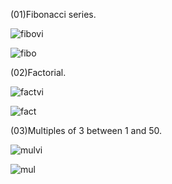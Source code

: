 (01)Fibonacci series.

![fibovi](https://github.com/user-attachments/assets/56a8b98f-825e-494f-baa3-7891cba3e790)

![fibo](https://github.com/user-attachments/assets/c7eac204-7362-4ab3-9cd0-c5eab116e27c)

(02)Factorial.

![factvi](https://github.com/user-attachments/assets/07d733ec-34ea-469a-9538-dd440e877375)

![fact](https://github.com/user-attachments/assets/5727d019-a5b8-4c09-b4c8-316bd1041c73)

(03)Multiples of 3 between 1 and 50.

![mulvi](https://github.com/user-attachments/assets/65fd7146-28c9-4ae7-9971-f7afb75af98f)

![mul](https://github.com/user-attachments/assets/6521f01d-c1f3-4326-9893-469beba0a30d)
